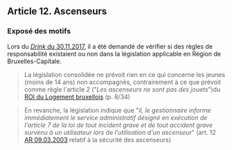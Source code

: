 ## Article 12. Ascenseurs

### Exposé des motifs

Lors du [*Drink* du 30.11.2017](Drink_2071130.md), il a été demandé de vérifier si des règles de responsabilité existaient ou non dans la législation applicable en Région de Bruxelles-Capitale.

> La législation consolidée ne prévoit rien en ce qui concerne les jeunes (moins de 14 ans) non accompagnés, contrairement à ce que prévoit comme règle l'article 2 ("*Les ascenseurs ne sont pas des jouets*")du [ROI du Logement bruxellois](ROI_Logement_Bxl_2016.pdf) (p. 8/34) 

> En revanche, la législation indique que "*il, le gestionnaire informe immédiatement le service administratif désigné en exécution de l'article 7 de la loi de tout incident grave et de tout accident grave survenu à un utilisateur lors de l'utilisation d'un ascenseur*" (art. 12 [AR 09.03.2003](Ascenseurs_legislation_consolidee.pdf) relatif à la sécurité des ascenseurs)

